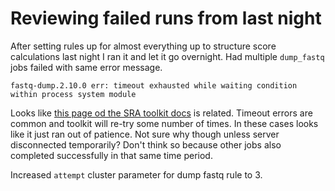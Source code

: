 # Reviewing failed runs from last night

After setting rules up for almost everything up to structure score calculations
last night I ran it and let it go overnight. Had multiple `dump_fastq`
jobs failed with same error message.

```
fastq-dump.2.10.0 err: timeout exhausted while waiting condition within process system module
```

Looks like [this page od the SRA toolkit docs](https://github.com/ncbi/sra-tools/wiki/Network-and-Connection-Errors#download-sra-data)
is related. Timeout errors are common and toolkit will re-try some number of
times. In these cases looks like it just ran out of patience. Not sure why
though unless server disconnected temporarily? Don't think so because other
jobs also completed successfully in that same time period.

Increased `attempt` cluster parameter for dump fastq rule to 3. 

